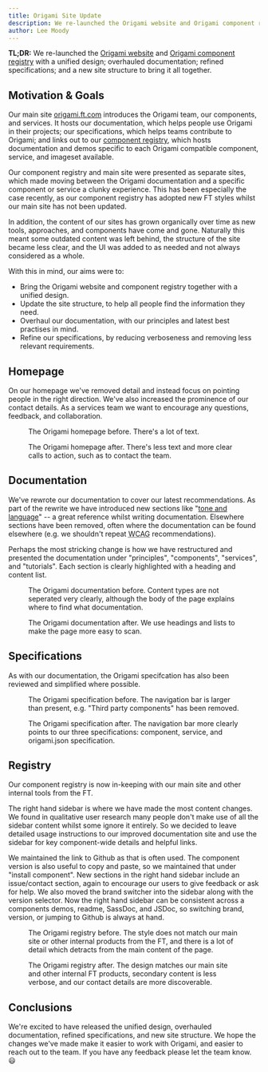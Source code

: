 ```yaml
---
title: Origami Site Update
description: We re-launched the Origami website and Origami component registry.
author: Lee Moody
---
```


**TL;DR:** We re-launched the [Origami website](https://origami.ft.com/) and [Origami component registry](https://registry.origami.ft.com/components) with a unified design; overhauled documentation; refined specifications; and a new site structure to bring it all together.

## Motivation &amp; Goals

Our main site [origami.ft.com](https://origami.ft.com/) introduces the Origami team, our components, and services. It hosts our documentation, which helps people use Origami in their projects; our specifications, which helps teams contribute to Origami; and links out to our [component registry](https://registry.origami.ft.com/components), which hosts documentation and demos specific to each Origami compatible component, service, and imageset available.

Our component registry and main site were presented as separate sites, which made moving between the Origami documentation and a specific component or service a clunky experience. This has been especially the case recently, as our component registry has adopted new FT styles whilst our main site has not been updated.

In addition, the content of our sites has grown organically over time as new tools, approaches, and components have come and gone. Naturally this meant some outdated content was left behind, the structure of the site became less clear, and the UI was added to as needed and not always considered as a whole.

With this in mind, our aims were to:
- Bring the Origami website and component registry together with a unified design.
- Update the site structure, to help all people find the information they need.
- Overhaul our documentation, with our principles and latest best practises in mind.
- Refine our specifications, by reducing verboseness and removing less relevant requirements.

## Homepage

On our homepage we've removed detail and instead focus on pointing people in the right direction. We've also increased the prominence of our contact details. As a services team we want to encourage any questions, feedback, and collaboration.

<figure>
    <img alt="" src="https://www.ft.com/__origami/service/image/v2/images/raw/https://origami.ft.com/assets/images/2019-03-11-site-update/home-before.png?source=origami&width=620" />
    <figcaption class="o-typography-caption">The Origami homepage before. There's a lot of text.</figcaption>
</figure>
<figure>
    <img alt="" src="https://www.ft.com/__origami/service/image/v2/images/raw/https://origami.ft.com/assets/images/2019-03-11-site-update/home-after.png?source=origami&width=620" />
    <figcaption class="o-typography-caption">The Origami homepage after. There's less text and more clear calls to action, such as to contact the team.</figcaption>
</figure>

## Documentation

We've rewrote our documentation to cover our latest recommendations. As part of the rewrite we have introduced new sections like "[tone and language](/docs/principles/tone-and-language/)" -- a great reference whilst writing documentation. Elsewhere sections have been removed, often where the documentation can be found elsewhere (e.g. we shouldn't repeat <abbr title="Web Content Accessibility Guidelines">WCAG</abbr> recommendations).

Perhaps the most stricking change is how we have restructured and presented the documentation under "principles", "components", "services", and "tutorials". Each section is clearly highlighted with a heading and content list.

<figure>
    <img alt="" src="https://www.ft.com/__origami/service/image/v2/images/raw/https://origami.ft.com/assets/images/2019-03-11-site-update/docs-before.png?source=origami&width=620" />
    <figcaption class="o-typography-caption">The Origami documentation before. Content types are not seperated very clearly, although the body of the page explains where to find what documentation.</figcaption>
</figure>
<figure>
    <img alt="" src="https://www.ft.com/__origami/service/image/v2/images/raw/https://origami.ft.com/assets/images/2019-03-11-site-update/docs-after.png?source=origami&width=620" />
    <figcaption class="o-typography-caption">The Origami documentation after. We use headings and lists to make the page more easy to scan.</figcaption>
</figure>

## Specifications

As with our documentation, the Origami specifcation has also been reviewed and simplified where possible.

<figure>
    <img alt="" src="https://www.ft.com/__origami/service/image/v2/images/raw/https://origami.ft.com/assets/images/2019-03-11-site-update/specs-before.png?source=origami&width=620" />
    <figcaption class="o-typography-caption">The Origami specification before. The navigation bar is larger than present, e.g. "Third party components" has been removed.</figcaption>
</figure>
<figure>
    <img alt="" src="https://www.ft.com/__origami/service/image/v2/images/raw/https://origami.ft.com/assets/images/2019-03-11-site-update/specs-after.png?source=origami&width=620" />
    <figcaption class="o-typography-caption">The Origami specification after. The navigation bar more clearly points to our three specifications: component, service, and origami.json specification.</figcaption>
</figure>

## Registry

Our component registry is now in-keeping with our main site and other internal tools from the FT.

The right hand sidebar is where we have made the most content changes. We found in qualitative user research many people don't make use of all the sidebar content whilst some ignore it entirely. So we decided to leave detailed usage instructions to our improved documentation site and use the sidebar for key component-wide details and helpful links.

We maintained the link to Github as that is often used. The component version is also useful to copy and paste, so we maintained that under "install component". New sections in the right hand sidebar include an issue/contact section, again to encourage our users to give feedback or ask for help. We also moved the brand switcher into the sidebar along with the version selector. Now the right hand sidebar can be consistent across a components demos, readme, SassDoc, and JSDoc, so switching brand, version, or jumping to Github is always at hand.

<figure>
    <img alt="" src="https://www.ft.com/__origami/service/image/v2/images/raw/https://origami.ft.com/assets/images/2019-03-11-site-update/registry-before.png?source=origami&width=620" />
    <figcaption class="o-typography-caption">The Origami registry before. The style does not match our main site or other internal products from the FT, and there is a lot of detail which detracts from the main content of the page.</figcaption>
</figure>
<figure>
    <img alt="" src="https://www.ft.com/__origami/service/image/v2/images/raw/https://origami.ft.com/assets/images/2019-03-11-site-update/registry-after.png?source=origami&width=620" />
    <figcaption class="o-typography-caption">The Origami registry after. The design matches our main site and other internal FT products, secondary content is less verbose, and our contact details are more discoverable.</figcaption>
</figure>

## Conclusions

We're excited to have released the unified design, overhauled documentation, refined specifications, and new site structure. We hope the changes we've made make it easier to work with Origami, and easier to reach out to the team. If you have any feedback please let the team know. &#x1F603;
